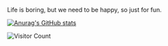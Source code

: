 Life is boring, but we need to be happy, so just for fun.

[![Anurag's GitHub stats](https://github-readme-stats.vercel.app/api?username=kas0n)](https://github.com/anuraghazra/github-readme-stats)

![Visitor Count](https://profile-counter.glitch.me/{kas0n}/count.svg)






